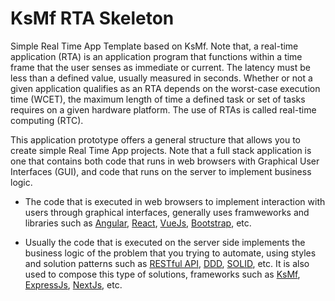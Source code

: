 # KsMf RTA Skeleton 
Simple Real Time App Template based on KsMf. Note that, a real-time application (RTA) is an application program that functions within a time frame that the user senses as immediate or current. The latency must be less than a defined value, usually measured in seconds. Whether or not a given application qualifies as an RTA depends on the worst-case execution time (WCET), the maximum length of time a defined task or set of tasks requires on a given hardware platform. The use of RTAs is called real-time computing (RTC).

This application prototype offers a general structure that allows you to create simple Real Time App projects. Note that a full stack application is one that contains both code that runs in web browsers with Graphical User Interfaces (GUI), and code that runs on the server to implement business logic.

- The code that is executed in web browsers to implement interaction with users through graphical interfaces, generally uses framweworks and libraries such as [Angular](https://angular.io/docs), [React](https://en.reactjs.org/docs/getting-started.html), [VueJs](https://vuejs.org/v2/guide/), [Bootstrap](https://getbootstrap.com/docs/5.1/getting-started/introduction/), etc.

- Usually the code that is executed on the server side implements the business logic of the problem that you trying to automate, using styles and solution patterns such as [RESTful API](https://es.wikipedia.org/wiki/Transferencia_de_Estado_Representacional), [DDD](https://en.wikipedia.org/wiki/Domain-driven_design), [SOLID](https://es.wikipedia.org/wiki/SOLID), etc. It is also used to compose this type of solutions, frameworks such as [KsMf](https://github.com/ameksike/ksmf/wiki), [ExpressJs](https://expressjs.com/es/), [NextJs](https://nextjs.org/), etc.

